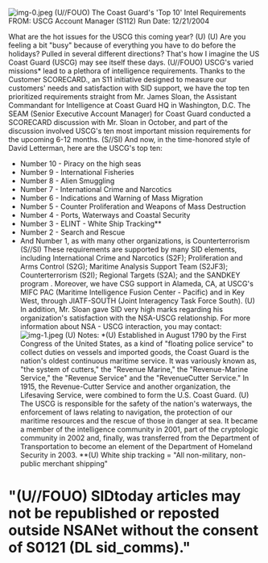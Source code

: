 ![img-0.jpeg](img-0.jpeg)
(U//FOUO) The Coast Guard's 'Top 10' Intel Requirements
FROM:
USCG Account Manager (S112)
Run Date: $12 / 21 / 2004$

What are the hot issues for the USCG this coming year? (U)
(U) Are you feeling a bit "busy" because of everything you have to do before the holidays? Pulled in several different directions? That's how I imagine the US Coast Guard (USCG) may see itself these days.
(U//FOUO) USCG's varied missions* lead to a plethora of intelligence requirements. Thanks to the Customer SCORECARD., an S11 initiative designed to measure our customers' needs and satisfaction with SID support, we have the top ten prioritized requirements straight from Mr. James Sloan, the Assistant Commandant for Intelligence at Coast Guard HQ in Washington, D.C. The SEAM (Senior Executive Account Manager) for Coast Guard conducted a SCORECARD discussion with Mr. Sloan in October, and part of the discussion involved USCG's ten most important mission requirements for the upcoming 6-12 months.
(S//SI) And now, in the time-honored style of David Letterman, here are the USCG's top ten:

- Number 10 - Piracy on the high seas
- Number 9 - International Fisheries
- Number 8 - Alien Smuggling
- Number 7 - International Crime and Narcotics
- Number 6 - Indications and Warning of Mass Migration
- Number 5 - Counter Proliferation and Weapons of Mass Destruction
- Number 4 - Ports, Waterways and Coastal Security
- Number 3 - ELINT - White Ship Tracking**
- Number 2 - Search and Rescue
- And Number 1, as with many other organizations, is Counterterrorism
(S//SI) These requirements are supported by many SID elements, including International Crime and Narcotics (S2F); Proliferation and Arms Control (S2G); Maritime Analysis Support Team (S2JF3); Counterterrorism (S2I); Regional Targets (S2A); and the SANDKEY program . Moreover, we have CSG support in Alameda, CA, at USCG's MIFC PAC (Maritime Intelligence Fusion Center - Pacific) and in Key West, through JIATF-SOUTH (Joint Interagency Task Force South).
(U) In addition, Mr. Sloan gave SID very high marks regarding his organization's satisfaction with the NSA-USCG relationship. For more information about NSA - USCG interaction, you may contact:
![img-1.jpeg](img-1.jpeg)
(U) Notes:
*(U) Established in August 1790 by the First Congress of the United States, as a kind of "floating police service" to collect duties on vessels and imported goods, the Coast Guard is the nation's oldest continuous maritime service. It was variously known as, "the system of cutters," the "Revenue Marine," the "Revenue-Marine Service," the "Revenue Service" and the "RevenueCutter Service." In 1915, the Revenue-Cutter Service and another organization, the Lifesaving Service, were combined to form the U.S. Coast Guard.
(U) The USCG is responsible for the safety of the nation's waterways, the enforcement of laws relating to navigation, the protection of our maritime resources and the rescue of those in danger at sea. It became a member of the intelligence community in 2001, part of the cryptologic community in 2002 and, finally, was transferred from the Department of Transportation to become an element of the Department of Homeland Security in 2003.
**(U) White ship tracking = "All non-military, non-public merchant shipping"

# "(U//FOUO) SIDtoday articles may not be republished or reposted outside NSANet without the consent of S0121 (DL sid_comms)."
